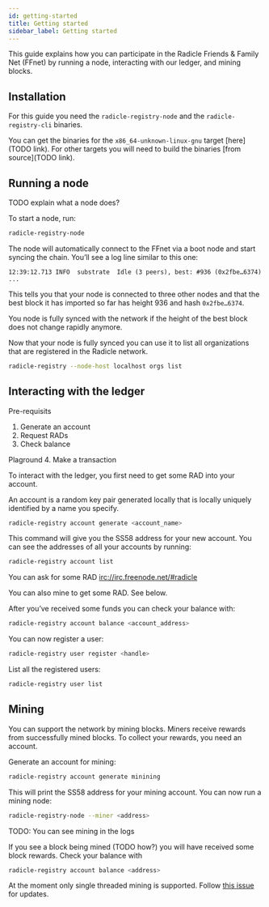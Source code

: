 ```yaml
---
id: getting-started
title: Getting started
sidebar_label: Getting started
---
```


This guide explains how you can participate in the Radicle Friends & Family Net
(FFnet) by running a node, interacting with our ledger, and mining blocks.

## Installation

For this guide you need the `radicle-registry-node` and the `radicle-registry-cli` binaries.

You can get the binaries for the `x86_64-unknown-linux-gnu` target
[here](TODO link). For other targets you will need to build the binaries [from
source](TODO link).


## Running a node

TODO explain what a node does?

To start a node, run:

``` bash
radicle-registry-node
```

The node will automatically connect to the FFnet via a boot node and
start syncing the chain. You’ll see a log line similar to this one:

```
12:39:12.713 INFO  substrate  Idle (3 peers), best: #936 (0x2fbe…6374) ...
```

This tells you that your node is connected to three other nodes and that the
best block it has imported so far has height 936 and hash `0x2fbe…6374`.

You node is fully synced with the network if the height of the best block does
not change rapidly anymore.

Now that your node is fully synced you can use it to list all organizations that
are registered in the Radicle network.

```bash
radicle-registry --node-host localhost orgs list
```

## Interacting with the ledger

Pre-requisits

1. Generate an account
2. Request RADs
3. Check balance

Plaground
4. Make a transaction

To interact with the ledger, you first need to get some RAD into your account.

An account is a random key pair generated locally that is locally uniquely identified
by a name you specify.

```bash
radicle-registry account generate <account_name>
```

This command will give you the SS58 address for your new account.
You can see the addresses of all your accounts by running:

``` bash
radicle-registry account list
```


You can ask for some RAD [irc://irc.freenode.net/#radicle](https://webchat.freenode.net/#radicle)

You can also mine to get some RAD. See below.

After you’ve received some funds you can check your balance with:

```bash
radicle-registry account balance <account_address>
```

You can now register a user:

```bash
radicle-registry user register <handle>
```

List all the registered users:

```bash
radicle-registry user list
```

## Mining

You can support the network by mining blocks. Miners receive rewards from
successfully mined blocks. To collect your rewards, you need an account.

Generate an account for mining:

```bash
radicle-registry account generate minining
```

This will print the SS58 address for your mining account.
You can now run a mining node:

```bash
radicle-registry-node --miner <address>
```

TODO: You can see mining in the logs

If you see a block being mined (TODO how?) you will have received some block
rewards. Check your balance with

```bash
radicle-registry account balance <address>
```

At the moment only single threaded mining is supported. Follow [this
issue](https://github.com/radicle-dev/radicle-registry/issues/298) for updates.
